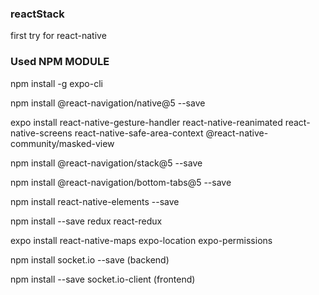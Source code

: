 ### reactStack

first try for react-native

### Used NPM MODULE

npm install -g expo-cli

npm install @react-navigation/native@5 --save

expo install react-native-gesture-handler react-native-reanimated react-native-screens react-native-safe-area-context @react-native-community/masked-view

npm install @react-navigation/stack@5 --save

npm install @react-navigation/bottom-tabs@5 --save

npm install react-native-elements --save

npm install --save redux react-redux

expo install react-native-maps expo-location expo-permissions

npm install socket.io --save (backend)

npm install --save socket.io-client (frontend)